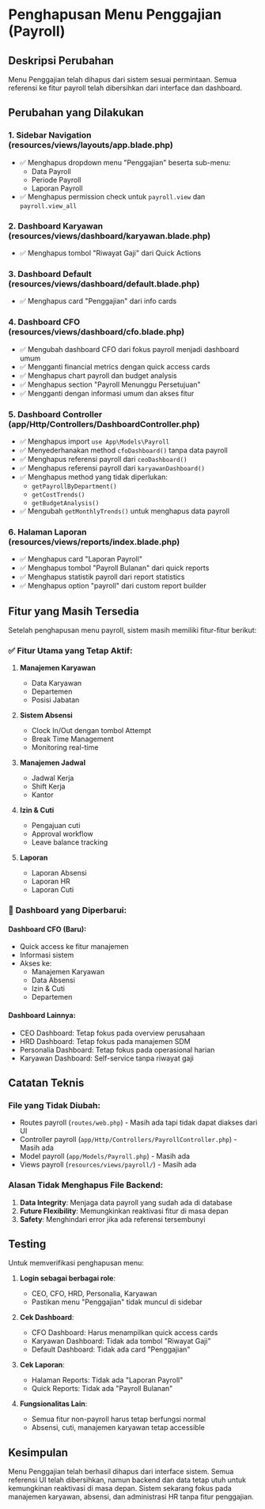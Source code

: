 # Penghapusan Menu Penggajian (Payroll)

## Deskripsi Perubahan

Menu Penggajian telah dihapus dari sistem sesuai permintaan. Semua referensi ke fitur payroll telah dibersihkan dari interface dan dashboard.

## Perubahan yang Dilakukan

### 1. **Sidebar Navigation (resources/views/layouts/app.blade.php)**
- ✅ Menghapus dropdown menu "Penggajian" beserta sub-menu:
  - Data Payroll
  - Periode Payroll  
  - Laporan Payroll
- ✅ Menghapus permission check untuk `payroll.view` dan `payroll.view_all`

### 2. **Dashboard Karyawan (resources/views/dashboard/karyawan.blade.php)**
- ✅ Menghapus tombol "Riwayat Gaji" dari Quick Actions

### 3. **Dashboard Default (resources/views/dashboard/default.blade.php)**
- ✅ Menghapus card "Penggajian" dari info cards

### 4. **Dashboard CFO (resources/views/dashboard/cfo.blade.php)**
- ✅ Mengubah dashboard CFO dari fokus payroll menjadi dashboard umum
- ✅ Mengganti financial metrics dengan quick access cards
- ✅ Menghapus chart payroll dan budget analysis
- ✅ Menghapus section "Payroll Menunggu Persetujuan"
- ✅ Mengganti dengan informasi umum dan akses fitur

### 5. **Dashboard Controller (app/Http/Controllers/DashboardController.php)**
- ✅ Menghapus import `use App\Models\Payroll`
- ✅ Menyederhanakan method `cfoDashboard()` tanpa data payroll
- ✅ Menghapus referensi payroll dari `ceoDashboard()`
- ✅ Menghapus referensi payroll dari `karyawanDashboard()`
- ✅ Menghapus method yang tidak diperlukan:
  - `getPayrollByDepartment()`
  - `getCostTrends()`
  - `getBudgetAnalysis()`
- ✅ Mengubah `getMonthlyTrends()` untuk menghapus data payroll

### 6. **Halaman Laporan (resources/views/reports/index.blade.php)**
- ✅ Menghapus card "Laporan Payroll"
- ✅ Menghapus tombol "Payroll Bulanan" dari quick reports
- ✅ Menghapus statistik payroll dari report statistics
- ✅ Menghapus option "payroll" dari custom report builder

## Fitur yang Masih Tersedia

Setelah penghapusan menu payroll, sistem masih memiliki fitur-fitur berikut:

### ✅ **Fitur Utama yang Tetap Aktif:**
1. **Manajemen Karyawan**
   - Data Karyawan
   - Departemen
   - Posisi Jabatan

2. **Sistem Absensi**
   - Clock In/Out dengan tombol Attempt
   - Break Time Management
   - Monitoring real-time

3. **Manajemen Jadwal**
   - Jadwal Kerja
   - Shift Kerja
   - Kantor

4. **Izin & Cuti**
   - Pengajuan cuti
   - Approval workflow
   - Leave balance tracking

5. **Laporan**
   - Laporan Absensi
   - Laporan HR
   - Laporan Cuti

### 🎯 **Dashboard yang Diperbarui:**

#### Dashboard CFO (Baru):
- Quick access ke fitur manajemen
- Informasi sistem
- Akses ke:
  - Manajemen Karyawan
  - Data Absensi
  - Izin & Cuti
  - Departemen

#### Dashboard Lainnya:
- CEO Dashboard: Tetap fokus pada overview perusahaan
- HRD Dashboard: Tetap fokus pada manajemen SDM
- Personalia Dashboard: Tetap fokus pada operasional harian
- Karyawan Dashboard: Self-service tanpa riwayat gaji

## Catatan Teknis

### File yang Tidak Diubah:
- Routes payroll (`routes/web.php`) - Masih ada tapi tidak dapat diakses dari UI
- Controller payroll (`app/Http/Controllers/PayrollController.php`) - Masih ada
- Model payroll (`app/Models/Payroll.php`) - Masih ada
- Views payroll (`resources/views/payroll/`) - Masih ada

### Alasan Tidak Menghapus File Backend:
1. **Data Integrity**: Menjaga data payroll yang sudah ada di database
2. **Future Flexibility**: Memungkinkan reaktivasi fitur di masa depan
3. **Safety**: Menghindari error jika ada referensi tersembunyi

## Testing

Untuk memverifikasi penghapusan menu:

1. **Login sebagai berbagai role**:
   - CEO, CFO, HRD, Personalia, Karyawan
   - Pastikan menu "Penggajian" tidak muncul di sidebar

2. **Cek Dashboard**:
   - CFO Dashboard: Harus menampilkan quick access cards
   - Karyawan Dashboard: Tidak ada tombol "Riwayat Gaji"
   - Default Dashboard: Tidak ada card "Penggajian"

3. **Cek Laporan**:
   - Halaman Reports: Tidak ada "Laporan Payroll"
   - Quick Reports: Tidak ada "Payroll Bulanan"

4. **Fungsionalitas Lain**:
   - Semua fitur non-payroll harus tetap berfungsi normal
   - Absensi, cuti, manajemen karyawan tetap accessible

## Kesimpulan

Menu Penggajian telah berhasil dihapus dari interface sistem. Semua referensi UI telah dibersihkan, namun backend dan data tetap utuh untuk kemungkinan reaktivasi di masa depan. Sistem sekarang fokus pada manajemen karyawan, absensi, dan administrasi HR tanpa fitur penggajian.
